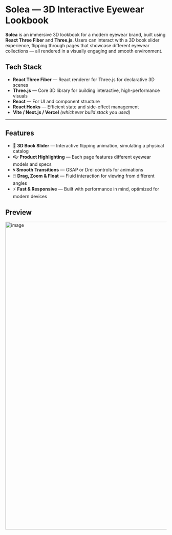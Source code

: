 # Solea — 3D Interactive Eyewear Lookbook

**Solea** is an immersive 3D lookbook for a modern eyewear brand, built using **React Three Fiber** and **Three.js**. Users can interact with a 3D book slider experience, flipping through pages that showcase different eyewear collections — all rendered in a visually engaging and smooth environment.

## Tech Stack

- **React Three Fiber** — React renderer for Three.js for declarative 3D scenes
- **Three.js** — Core 3D library for building interactive, high-performance visuals
- **React** — For UI and component structure
- **React Hooks** — Efficient state and side-effect management
- **Vite / Next.js / Vercel** *(whichever build stack you used)*

---

## Features

- 📖 **3D Book Slider** — Interactive flipping animation, simulating a physical catalog
- 👓 **Product Highlighting** — Each page features different eyewear models and specs
- 🌀 **Smooth Transitions** — GSAP or Drei controls for animations 
- 🖱️ **Drag, Zoom & Float** — Fluid interaction for viewing from different angles
- ⚡ **Fast & Responsive** — Built with performance in mind, optimized for modern devices


## Preview
<img width="959" alt="image" src="https://github.com/user-attachments/assets/78a6296c-5ad3-4469-a28d-df33cea483e6" />

